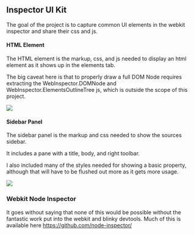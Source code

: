 ## Inspector UI Kit

The goal of the project is to capture common UI elements in the webkit inspector and share their css and js.


#### HTML Element
The HTML element is the markup, css, and js needed to display an html element as it shows up in the elements tab.

The big caveat here is that to properly draw a full DOM Node requires extracting the WebInspector.DOMNode and WebInspector.ElementsOutlineTree js, which is outside the scope of this project.

![](http://f.cl.ly/items/2Y3W0v112P272E3H0n0n/Image%202014-10-16%20at%202.37.49%20PM.png)

#### Sidebar Panel

The sidebar panel is the markup and css needed to show the sources sidebar.

It includes a pane with a title, body, and right toolbar.

I also included many of the styles needed for showing a basic property, although that will have to be flushed out more as it gets more usage.

![](http://f.cl.ly/items/2H3E3W2C2s3N2o2H2t0a/Image%202014-10-16%20at%202.22.41%20PM.png)






### Webkit Node Inspector

It goes without saying that none of this would be possible without the fantastic work put into the webkit and blinky devtools. Much of this is available here https://github.com/node-inspector/
